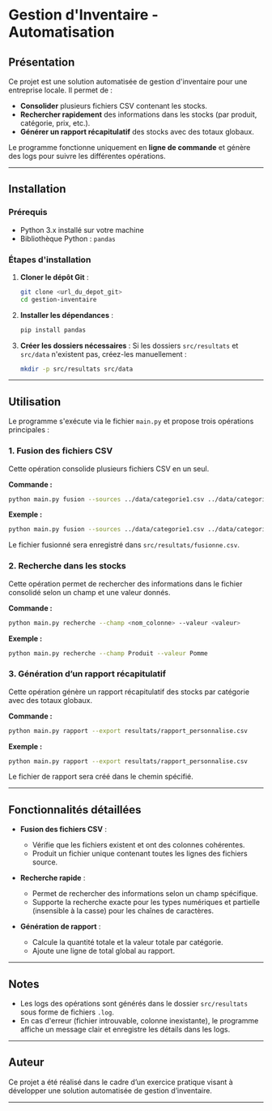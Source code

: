 # Gestion d'Inventaire - Automatisation

## **Présentation**
Ce projet est une solution automatisée de gestion d'inventaire pour une entreprise locale. Il permet de :
- **Consolider** plusieurs fichiers CSV contenant les stocks.
- **Rechercher rapidement** des informations dans les stocks (par produit, catégorie, prix, etc.).
- **Générer un rapport récapitulatif** des stocks avec des totaux globaux.

Le programme fonctionne uniquement en **ligne de commande** et génère des logs pour suivre les différentes opérations.

---

## **Installation**
### **Prérequis**
- Python 3.x installé sur votre machine
- Bibliothèque Python : `pandas`

### **Étapes d'installation**
1. **Cloner le dépôt Git** :
   ```bash
   git clone <url_du_depot_git>
   cd gestion-inventaire
   ```

2. **Installer les dépendances** :
   ```bash
   pip install pandas
   ```

3. **Créer les dossiers nécessaires** :
   Si les dossiers `src/resultats` et `src/data` n'existent pas, créez-les manuellement :
   ```bash
   mkdir -p src/resultats src/data
   ```

---

## **Utilisation**
Le programme s'exécute via le fichier `main.py` et propose trois opérations principales :

### **1. Fusion des fichiers CSV**
Cette opération consolide plusieurs fichiers CSV en un seul.

**Commande :**
```bash
python main.py fusion --sources ../data/categorie1.csv ../data/categorie2.csv
```

**Exemple :**
```bash
python main.py fusion --sources ../data/categorie1.csv ../data/categorie2.csv
```
Le fichier fusionné sera enregistré dans `src/resultats/fusionne.csv`.

### **2. Recherche dans les stocks**
Cette opération permet de rechercher des informations dans le fichier consolidé selon un champ et une valeur donnés.

**Commande :**
```bash
python main.py recherche --champ <nom_colonne> --valeur <valeur>
```

**Exemple :**
```bash
python main.py recherche --champ Produit --valeur Pomme
```

### **3. Génération d’un rapport récapitulatif**
Cette opération génère un rapport récapitulatif des stocks par catégorie avec des totaux globaux.

**Commande :**
```bash
python main.py rapport --export resultats/rapport_personnalise.csv
```

**Exemple :**
```bash
python main.py rapport --export resultats/rapport_personnalise.csv
```
Le fichier de rapport sera créé dans le chemin spécifié.

---

## **Fonctionnalités détaillées**
- **Fusion des fichiers CSV** : 
  - Vérifie que les fichiers existent et ont des colonnes cohérentes.
  - Produit un fichier unique contenant toutes les lignes des fichiers source.

- **Recherche rapide** :
  - Permet de rechercher des informations selon un champ spécifique.
  - Supporte la recherche exacte pour les types numériques et partielle (insensible à la casse) pour les chaînes de caractères.

- **Génération de rapport** :
  - Calcule la quantité totale et la valeur totale par catégorie.
  - Ajoute une ligne de total global au rapport.

---

## **Notes**
- Les logs des opérations sont générés dans le dossier `src/resultats` sous forme de fichiers `.log`.
- En cas d'erreur (fichier introuvable, colonne inexistante), le programme affiche un message clair et enregistre les détails dans les logs.

---

## **Auteur**
Ce projet a été réalisé dans le cadre d’un exercice pratique visant à développer une solution automatisée de gestion d’inventaire.

---

